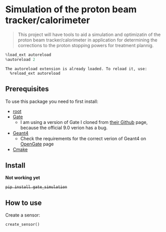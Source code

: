 # Simulation of the proton beam tracker/calorimeter
> This project will have tools to aid a simulation and optimizatin of the proton beam tracker/calorimeter in application for determining the corrections to the proton stopping powers for treatment plannig.


```python
%load_ext autoreload
%autoreload 2
```

    The autoreload extension is already loaded. To reload it, use:
      %reload_ext autoreload


## Prerequisites

To use this package you need to first install:
* [root](https://root.cern/install/) 
* [Gate](http://www.opengatecollaboration.org)
    * I am using a version of Gate I cloned from [their Github](https://github.com/OpenGATE/Gate) page, because the official 9.0 verion has a bug.
* [Geant4](https://geant4.web.cern.ch/support/download)
    * Check the requirements for the correct verion of Geant4 on [OpenGate](http://www.opengatecollaboration.org) page
* [Cmake](https://cmake.org/download/)

## Install

**Not working yet**

~~`pip install gate_simulation`~~

## How to use

Create a sensor:

```python
create_sensor()
```
